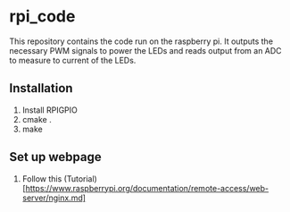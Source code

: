 # rpi_code
This repository contains the code run on the raspberry pi. It outputs the necessary PWM signals to power the LEDs and reads output from an ADC to measure to current of the LEDs.

## Installation

1. Install RPIGPIO
2. cmake .
3. make

## Set up webpage

1. Follow this (Tutorial)[https://www.raspberrypi.org/documentation/remote-access/web-server/nginx.md]
